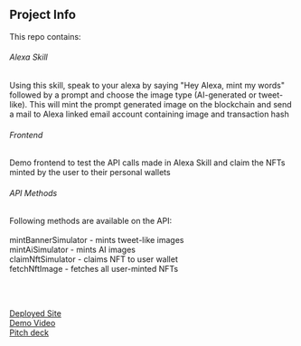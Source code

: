 ## Project Info
This repo contains: 
<br />

###### Alexa Skill
Using this skill, speak to your alexa by saying "Hey Alexa, mint my words" followed by a prompt and choose the image type (AI-generated or tweet-like). This will mint the prompt generated image on the blockchain and send a mail to Alexa linked email account containing image and transaction hash <br />

######  Frontend 
Demo frontend to test the API calls made in Alexa Skill and claim the NFTs minted by the user to their personal wallets <br/>

###### API Methods
Following methods are available on the API:
<br /><br />
mintBannerSimulator - mints tweet-like images <br/>
mintAiSimulator - mints AI images <br/>
claimNftSimulator - claims NFT to user wallet <br/>
fetchNftImage - fetches all user-minted NFTs <br/>

<br />
<br />


[Deployed Site](https://mint-mywords.vercel.app/)
<br />
[Demo Video](https://youtu.be/K3XUWz05Yn0)
<br />
[Pitch deck](https://tome.app/meow-b1b/mint-mywords-clkokahzo03fkn05qbso0yetu)

